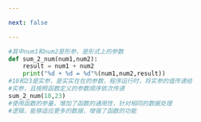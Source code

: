 ```yaml
---

next: false

---
```




<BlogInfo id="481" title="5.函数的参量" author="白日梦想猿" pv=0 read_times=0 pre_cost_time="0分12秒" category="函数" tag_list="['函数']" create_time="2020.02.05 13:41:56" update_time="2020.02.05 14:05:58" />

```python
#其中num1和num2是形参，是形式上的参数
def sum_2_num(num1,num2):
    result = num1 + num2
    print("%d + %d = %d"%(num1,num2,result))
#10和23是实参，是实实在在的参数，程序运行时，将实参的值传递给
#实参，且按照函数定义的参数顺序依次传递
sum_2_num(10,23)
#使用函数的参量，增加了函数的通用性，针对相同的数据处理
#逻辑，能够适应更多的数据，增强了函数的功能
```



<ActionBox />
